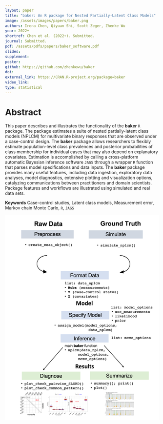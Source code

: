 ```yaml
---
layout: paper
title: "baker: An R package for Nested Partially-Latent Class Models"
image: /assets/images/papers/baker.png
authors: Irena Chen, Qiyuan Shi, Scott Zeger, Zhenke Wu
year: 2022+
shortref: Chen et al. (2022+). Submitted.
journal: Submitted.
pdf: /assets/pdfs/papers/baker_software.pdf
slides: 
supplement: 
poster: 
github: https://github.com/zhenkewu/baker
doi: 
external_link: https://CRAN.R-project.org/package=baker
video_link: 
type: statistical
---
```


# Abstract

This paper describes and illustrates the functionality of the **baker** `R` package. The package estimates a suite of nested partially-latent class models (NPLCM) for multivariate binary responses that are observed under a case-control design. The **baker** package allows researchers to flexibly estimate population-level class prevalences and posterior probabilities of class membership for individual cases that may also depend on explanatory covariates. Estimation is accomplished by calling a cross-platform automatic Bayesian inference software 
`JAGS` through a wrapper `R` function that parses model specifications and data inputs. The **baker** package provides many useful features, including data ingestion, exploratory data analyses, model diagnostics, extensive plotting and visualization options, catalyzing communications between practitioners and domain scientists. Package features and workflows are illustrated using simulated and real data sets.

**Keywords** Case-control studies, Latent class models, Measurement error, Markov chain Monte Carlo, `R`, `JAGS`

![](/assets/images/papers/baker.png)